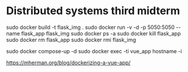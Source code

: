 # Distributed systems third midterm #

sudo docker build -t flask_img .
sudo docker run -v -d -p 5050:5050 --name flask_app flask_img
sudo docker ps -a
sudo docker kill flask_app
sudo docker rm flask_app
sudo docker rmi flask_img

sudo docker compose-up -d
sudo docker exec -ti vue_app hostname -i


https://mherman.org/blog/dockerizing-a-vue-app/